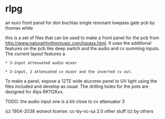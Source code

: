 rlpg
====

an euro front panel for don buchlas single resonant lowpass gate pcb by thomas white

this is a set of files that can be used to make a front panel for the pcb from <http://www.naturalrhythmmusic.com/lopass.html>.
It uses the additional features on the pcb like deep switch and the audio and cv summing inputs.
The current layout features a

	* 3-input attenuated audio mixer

	* 3-input, 2 attenuated cv mixer and the inverted cv out.


To make a panel, expose a 12TE wide alucorex panel to UV light using the files included and develop as usual. The drilling holes for the pots are designed for Alps RK112Kxx.

TODO:
the audio input one is a bit close to cv attenuator 3

(c) 1904-2038 wotwot
license: cc-by-nc-sa 2.0
other stuff (c) by others
